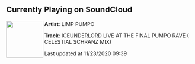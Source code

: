 ## Currently Playing on SoundCloud

[<img align="left" width="100" src="https://i1.sndcdn.com/avatars-000490439898-eoxvp4-t50x50.jpg">](https://soundcloud.com/yeefe/iceunderlord-live-at-the-final)

**Artist**: LIMP PUMPO 

**Track**: ICEUNDERLORD LIVE AT THE FINAL PUMPO RAVE ( CELESTIAL SCHRANZ MIX)

Last updated at 11/23/2020 09:39
